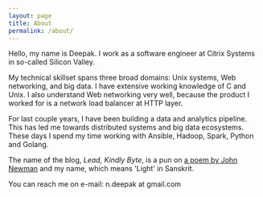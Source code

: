 ```yaml
---
layout: page
title: About
permalink: /about/
---
```


Hello, my name is Deepak.  I work as a software engineer at Citrix
Systems in so-called Silicon Valley.

My technical skillset spans three broad domains: Unix systems, Web
networking, and big data.  I have extensive working knowledge of C and
Unix.  I also understand Web networking very well, because the product
I worked for is a network load balancer at HTTP layer.

For last couple years, I have been building a data and analytics
pipeline.  This has led me towards distributed systems and big data
ecosystems.  These days I spend my time working with Ansible, Hadoop,
Spark, Python and Golang.

The name of the blog, _Lead, Kindly Byte_, is a pun on [a poem by John
Newman](http://www.newmanreader.org/works/verses/verse90.html) and my
name, which means 'Light' in Sanskrit.

You can reach me on e-mail: n.deepak at gmail.com
